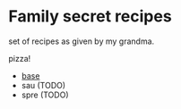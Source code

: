 # Family secret recipes


set of recipes as given by my grandma.

pizza!
- [base](./pizzas/base.md)
- sau (TODO)
- spre (TODO)

